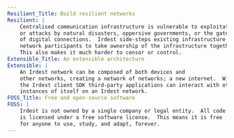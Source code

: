 ```yaml
---
Resilient_Title: Build resilient networks
Resilient: |
    Centralised communication infrastructure is vulnerable to exploitation
    or attacks by natural disasters, oppersive governments, or the gate-keepers
    of digital connections.  Irdest side-steps existing infrastructure to allow
    network participants to take ownership of the infrastructure together.
    This also makes it much harder to censor or control.
Extensible_Title: An extensible architecture
Extensible: |
    An Irdest network can be composed of both devices and
    other networks, creating a network of networks; a new internet.  With
    the Irdest client SDK third-party applications can interact with other
    instances of itself on an Irdest network.
FOSS_Title: Free and open-source software
FOSS: |
    Irdest is not owned by a single company or legal entity.  All code
    is licensed under a free software license.  This means it is free
    for anyone to use, study, and adapt, forever.
---
```


